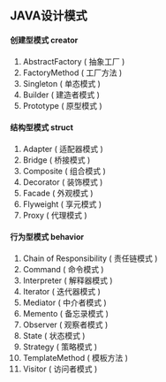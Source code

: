 ## JAVA设计模式

#### 创建型模式 creator
1. AbstractFactory ( 抽象工厂 )  
2. FactoryMethod ( 工厂方法 )  
3. Singleton ( 单态模式 ) 
4. Builder ( 建造者模式 ) 
5. Prototype ( 原型模式 ) 

#### 结构型模式 struct
1. Adapter ( 适配器模式 ) 
2. Bridge ( 桥接模式 ) 
3. Composite ( 组合模式 ) 
4. Decorator ( 装饰模式 ) 
5. Facade ( 外观模式 ) 
6. Flyweight ( 享元模式 ) 
7. Proxy ( 代理模式 ) 

#### 行为型模式 behavior
1. Chain of Responsibility ( 责任链模式 ) 
2. Command ( 命令模式 ) 
3. Interpreter ( 解释器模式 ) 
4. Iterator ( 迭代器模式 ) 
5. Mediator ( 中介者模式 ) 
6. Memento ( 备忘录模式 ) 
7. Observer ( 观察者模式 ) 
8. State ( 状态模式 ) 
9. Strategy ( 策略模式 ) 
10. TemplateMethod ( 模板方法 ) 
11. Visitor ( 访问者模式 ) 

